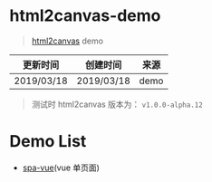 # html2canvas-demo

> [html2canvas](https://github.com/niklasvh/html2canvas) demo

|更新时间|创建时间|来源|
|--|--|--|
|2019/03/18|2019/03/18|demo|

> 测试时 html2canvas 版本为： `v1.0.0-alpha.12`

# Demo List
+ [spa-vue](./example/spa-vue)(vue 单页面)
